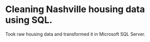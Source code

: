# Cleaning Nashville housing data using SQL.
Took raw housing data and transformed it in Microsoft SQL Server. 
